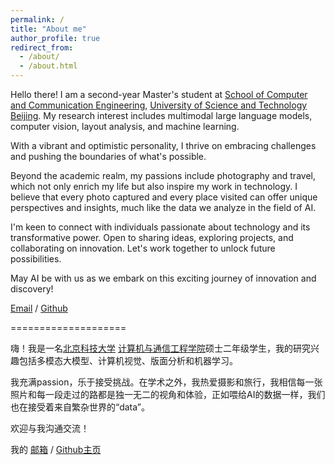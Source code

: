 ```yaml
---
permalink: /
title: "About me"
author_profile: true
redirect_from:
  - /about/
  - /about.html
---
```


Hello there! I am a second-year Master's student at [School of Computer and Communication Engineering](http://scce.ustb.edu.cn/), [University of Science and Technology Beijing](http://www.ustb.edu.cn/). My research interest includes multimodal large language models, computer vision, layout analysis, and machine learning. 

With a vibrant and optimistic personality, I thrive on embracing challenges and pushing the boundaries of what's possible.

Beyond the academic realm, my passions include photography and travel, which not only enrich my life but also inspire my work in technology. I believe that every photo captured and every place visited can offer unique perspectives and insights, much like the data we analyze in the field of AI.

I'm keen to connect with individuals passionate about technology and its transformative power. Open to sharing ideas, exploring projects, and collaborating on innovation. Let's work together to unlock future possibilities.

May AI be with us as we embark on this exciting journey of innovation and discovery!

<!-- You can find my CV here: [Mengze's Curriculum Vitae](../assets/wmz_cv240920.pdf). -->

[Email](mailto:15617361950@163.com) / [Github](https://github.com/wmzfighting) 

====================

嗨！我是一名[北京科技大学](http://www.ustb.edu.cn/) [计算机与通信工程学院](http://scce.ustb.edu.cn/)硕士二年级学生，我的研究兴趣包括多模态大模型、计算机视觉、版面分析和机器学习。

我充满passion，乐于接受挑战。在学术之外，我热爱摄影和旅行，我相信每一张照片和每一段走过的路都是独一无二的视角和体验，正如喂给AI的数据一样，我们也在接受着来自繁杂世界的“data”。

欢迎与我沟通交流！

我的 [邮箱](mailto:15617361950@163.com) / [Github主页](https://github.com/wmzfighting) 

<!-- / [Wechat](../images/wechat.jpg) / [CSDN](https://blog.csdn.net/qd1813100174?spm=1000.2115.3001.5343) -->
